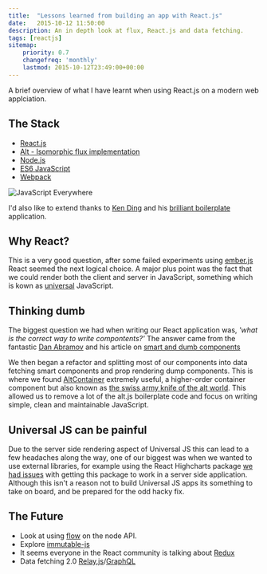 ```yaml
---
title:  "Lessons learned from building an app with React.js"
date:   2015-10-12 11:50:00
description: An in depth look at flux, React.js and data fetching.
tags: [reactjs]
sitemap:
    priority: 0.7
    changefreq: 'monthly'
    lastmod: 2015-10-12T23:49:00+00:00
---
```


A brief overview of what I have learnt when using React.js on a modern web applciation.

## The Stack

-   [React.js](https://facebook.github.io/react/)
-   [Alt - Isomorphic flux implementation](http://alt.js.org)
-   [Node.js](https://nodejs.org/en/)
-   [ES6 JavaScript](https://github.com/lukehoban/es6features)
-   [Webpack](https://webpack.github.io/)

![JavaScript Everywhere](https://media.licdn.com/mpr/mpr/shrinknp_800_800/p/5/005/0b6/1c4/199aff3.jpg)

I'd also like to extend thanks to [Ken Ding](https://github.com/choonkending) and his [brilliant boilerplate](https://github.com/choonkending/react-webpack-node) application.

## Why React?

This is a very good question, after some failed experiments using [ember.js](http://emberjs.com/) React seemed the next logical choice. A major  plus point was the fact that we could render both the client and server in JavaScript, something which is kown as [universal](https://medium.com/@mjackson/universal-javascript-4761051b7ae9) JavaScript.

## Thinking dumb

The biggest question we had when writing our React application was, *'what is the correct way to write compontents?'* The answer came from the fantastic [Dan Abramov](https://twitter.com/dan_abramov) and his article on [smart and dumb components](https://medium.com/@dan_abramov/smart-and-dumb-components-7ca2f9a7c7d0)

We then began a refactor and splitting most of our components into data fetching smart components and prop rendering dump components. This is where we found [AltContainer](http://alt.js.org/docs/components/altContainer/) extremely useful, a higher-order container component but also known as [the swiss army knife of the alt world](https://github.com/goatslacker/alt/blob/master/components/AltContainer.js). This allowed us to remove a lot of the alt.js boilerplate code and focus on writing simple, clean and maintainable JavaScript.

## Universal JS can be painful

Due to the server side rendering aspect of Universal JS this can lead to a few headaches along the way, one of our biggest was when we wanted to use external libraries, for example using the React Highcharts package [we had issues](https://github.com/kirjs/react-highcharts/issues/12) with getting this package to work in a server side application. Although this isn't a reason not to build Universal JS apps its something to take on board, and be prepared for the odd hacky fix.

## The Future

-   Look at using [flow](http://flowtype.org/) on the node API.
-   Explore [immutable-js](https://facebook.github.io/immutable-js/)
-   It seems everyone in the React community is talking about [Redux](https://github.com/rackt/redux)
-   Data fetching 2.0 [Relay.js](http://facebook.github.io/react/blog/2015/05/01/graphql-introduction.html)/[GraphQL](http://facebook.github.io/react/blog/2015/08/11/relay-technical-preview.html)
